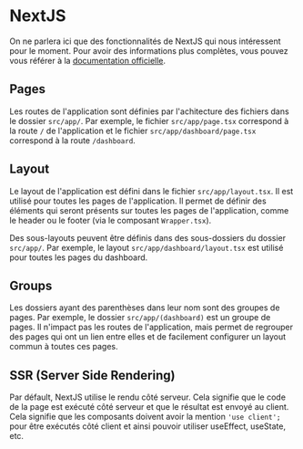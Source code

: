 # NextJS

On ne parlera ici que des fonctionnalités de NextJS qui nous intéressent pour le moment. Pour avoir des informations plus complètes, vous pouvez vous référer à la [documentation officielle](https://nextjs.org/docs).

## Pages

Les routes de l'application sont définies par l'achitecture des fichiers dans le dossier `src/app/`. Par exemple, le fichier `src/app/page.tsx` correspond à la route `/` de l'application et le fichier `src/app/dashboard/page.tsx` correspond à la route `/dashboard`.

## Layout

Le layout de l'application est défini dans le fichier `src/app/layout.tsx`. Il est utilisé pour toutes les pages de l'application. Il permet de définir des éléments qui seront présents sur toutes les pages de l'application, comme le header ou le footer (via le composant `Wrapper.tsx`).

Des sous-layouts peuvent être définis dans des sous-dossiers du dossier `src/app/`. Par exemple, le layout `src/app/dashboard/layout.tsx` est utilisé pour toutes les pages du dashboard.

## Groups

Les dossiers ayant des parenthèses dans leur nom sont des groupes de pages. Par exemple, le dossier `src/app/(dashboard)` est un groupe de pages. Il n'impact pas les routes de l'application, mais permet de regrouper des pages qui ont un lien entre elles et de facilement configurer un layout commun à toutes ces pages.

## SSR (Server Side Rendering)

Par défault, NextJS utilise le rendu côté serveur. Cela signifie que le code de la page est exécuté côté serveur et que le résultat est envoyé au client. Cela signifie que les composants doivent avoir la mention `'use client';` pour être exécutés côté client et ainsi pouvoir utiliser useEffect, useState, etc.